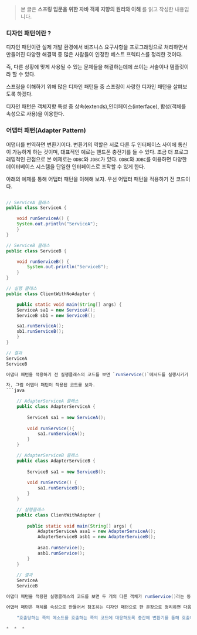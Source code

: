 > 본 글은 **스프링 입문을 위한 자바 객체 지향의 원리와 이해** 를 읽고 작성한 내용입니다.    



### 디자인 패턴이란 ?

디자인 패턴이란 실제 개발 환경에서 비즈니스 요구사항을 프로그래밍으로 처리하면서 만들어진 다양한 해결책 중 많은 사람들이 인정한 베스트 프렉티스를 정리한 것이다. 

즉, 다른 상황에 맞게 사용될 수 있는 문제들을 해결하는데에 쓰이는 서술이나 템플릿이라 할 수 있다. 

스프링을 이해하기 위해 많은 디자인 패턴들 중 스프링이 사랑한 디자인 패턴을 살펴보도록 하겠다. 

디자인 패턴은 객체지향 특성 중 상속(extends),인터페이스(interface), 합성(객체를 속성으로 사용)을 이용한다.    



### 어댑터 패턴(Adapter Pattern) 
어댑터를 번역하면 변환기이다. 변환기의 역할은 서로 다른 두 인터페이스 사이에 통신이 가능하게 하는 것이며, 대표적인 예로는 핸드폰 충전기를 들 수 있다. 조금 더 프로그래밍적인 관점으로 본 예제로는 `ODBC`와 `JDBC`가 있다. `ODBC`와 `JDBC`를 이용하면 다양한 데이터베이스 시스템을 단일한 인터페이스로 조작할 수 있게 한다. 

아래의 예제를 통해 어댑터 패턴을 이해해 보자. 우선 어댑터 패턴을 적용하기 전 코드이다. 
```java

// ServiceA 클래스
public class ServiceA {

    void runServiceA() {
	System.out.println("ServiceA");
    }
}
```
```java
// ServiceB 클래스
public class ServiceB {

    void runServiceB() {
        System.out.println("ServiceB");
    }
}
```
```java
// 실행 클래스
public class ClientWithNoAdapter {

    public static void main(String[] args) {
	ServiceA sa1 = new ServiceA();
	ServiceB sb1 = new ServiceB();

	sa1.runServiceA();
	sb1.runServiceB();
    }
}

// 결과
ServiceA
ServiceB

어댑터 패턴을 적용하기 전 실행클래스의 코드를 보면 `runService()`메서드를 실행시키기 위해 클래스별로 이름이 다른 두 개의 메서드를 호출한다. 

자, 그럼 어댑터 패턴이 적용된 코드를 보자. 
```java

	// AdapterServiceA 클래스
	public class AdapterServiceA {
	
	    ServiceA sa1 = new ServiceA();
	
	    void runService(){
	        sa1.runServiceA();
	    }
	}
```
```java
	// AdapterServiceB 클래스
	public class AdapterServiceB {
	
	    ServiceB sa1 = new ServiceB();
	
	    void runService() {
	        sa1.runServiceB();
	    }
	}
```
```java
	// 실행클래스
	public class ClientWithAdapter {
	
	    public static void main(String[] args) {
	        AdapterServiceA asa1 = new AdapterServiceA();
	        AdapterServiceB asb1 = new AdapterServiceB();
	
	        asa1.runService();
	        asb1.runService();
	    }
	}
	
	// 결과
	ServiceA
	ServiceB

어댑터 패턴을 적용한 실행클래스의 코드를 보면 두 개의 다른 객체가 runService()라는 동일한 메서드명으로 호출하는 것을 볼 수 있다. 

어댑터 패턴은 객체를 속성으로 만들어서 참조하는 디자인 패턴으로 한 문장으로 정리하면 다음과 같다. 

	"호출당하는 쪽의 메소드를 호출하는 쪽의 코드에 대응하도록 중간에 변환기를 통해 호출하는 패턴"

*  *  *
